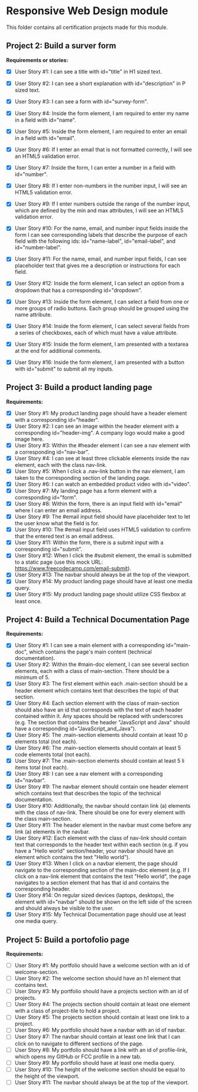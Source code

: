 # Responsive Web Design module
This folder contains all certification projects made for this module.

## Project 2: Build a surver form

**Requirements or stories:**

* [x] User Story #1: I can see a title with id="title" in H1 sized text.
* [x] User Story #2: I can see a short explanation with id="description" in P sized text.
* [x] User Story #3: I can see a form with id="survey-form".
* [x] User Story #4: Inside the form element, I am required to enter my name in a field with id="name".
* [x] User Story #5: Inside the form element, I am required to enter an email in a field with id="email".
* [x] User Story #6: If I enter an email that is not formatted correctly, I will see an HTML5 validation error.
* [x] User Story #7: Inside the form, I can enter a number in a field with id="number".
* [x] User Story #8: If I enter non-numbers in the number input, I will see an HTML5 validation error.
* [x] User Story #9: If I enter numbers outside the range of the number input, which are defined by the min and max attributes, I will see an HTML5 validation error.
* [x] User Story #10: For the name, email, and number input fields inside the form I can see corresponding labels that describe the purpose of each field with the following ids: id="name-label", id="email-label", and id="number-label".
* [x] User Story #11: For the name, email, and number input fields, I can see placeholder text that gives me a description or instructions for each field.
* [x] User Story #12: Inside the form element, I can select an option from a dropdown that has a corresponding id="dropdown".
* [x] User Story #13: Inside the form element, I can select a field from one or more groups of radio buttons. Each group should be grouped using the name attribute.
* [x] User Story #14: Inside the form element, I can select several fields from a series of checkboxes, each of which must have a value attribute.
* [x] User Story #15: Inside the form element, I am presented with a textarea at the end for additional comments.
* [x] User Story #16: Inside the form element, I am presented with a button with id="submit" to submit all my inputs.


## Project 3: Build a product landing page

**Requirements:**

* [x] User Story #1: My product landing page should have a header element with a corresponding id="header".
* [x] User Story #2: I can see an image within the header element with a corresponding id="header-img". A company logo would make a good image here.
* [x] User Story #3: Within the #header element I can see a nav element with a corresponding id="nav-bar".
* [x] User Story #4: I can see at least three clickable elements inside the nav element, each with the class nav-link.
* [x] User Story #5: When I click a .nav-link button in the nav element, I am taken to the corresponding section of the landing page.
* [x] User Story #6: I can watch an embedded product video with id="video".
* [x] User Story #7: My landing page has a form element with a corresponding id="form".
* [x] User Story #8: Within the form, there is an input field with id="email" where I can enter an email address.
* [x] User Story #9: The #email input field should have placeholder text to let the user know what the field is for.
* [x] User Story #10: The #email input field uses HTML5 validation to confirm that the entered text is an email address.
* [x] User Story #11: Within the form, there is a submit input with a corresponding id="submit".
* [x] User Story #12: When I click the #submit element, the email is submitted to a static page (use this mock URL: https://www.freecodecamp.com/email-submit).
* [x] User Story #13: The navbar should always be at the top of the viewport.
* [x] User Story #14: My product landing page should have at least one media query.
* [x] User Story #15: My product landing page should utilize CSS flexbox at least once.

## Project 4: Build a Technical Documentation Page

**Requirements:**
* [x] User Story #1: I can see a main element with a corresponding id="main-doc", which contains the page's main content (technical documentation).
* [x] User Story #2: Within the #main-doc element, I can see several section elements, each with a class of main-section. There should be a minimum of 5.
* [x] User Story #3: The first element within each .main-section should be a header element which contains text that describes the topic of that section.
* [x] User Story #4: Each section element with the class of main-section should also have an id that corresponds with the text of each header contained within it. Any spaces should be replaced with underscores (e.g. The section that contains the header "JavaScript and Java" should have a corresponding id="JavaScript_and_Java").
* [x] User Story #5: The .main-section elements should contain at least 10 p elements total (not each).
* [x] User Story #6: The .main-section elements should contain at least 5 code elements total (not each).
* [x] User Story #7: The .main-section elements should contain at least 5 li items total (not each).
* [x] User Story #8: I can see a nav element with a corresponding id="navbar".
* [x] User Story #9: The navbar element should contain one header element which contains text that describes the topic of the technical documentation.
* [x] User Story #10: Additionally, the navbar should contain link (a) elements with the class of nav-link. There should be one for every element with the class main-section.
* [x] User Story #11: The header element in the navbar must come before any link (a) elements in the navbar.
* [x] User Story #12: Each element with the class of nav-link should contain text that corresponds to the header text within each section (e.g. if you have a "Hello world" section/header, your navbar should have an element which contains the text "Hello world").
* [x] User Story #13: When I click on a navbar element, the page should navigate to the corresponding section of the main-doc element (e.g. If I click on a nav-link element that contains the text "Hello world", the page navigates to a section element that has that id and contains the corresponding header.
* [x] User Story #14: On regular sized devices (laptops, desktops), the element with id="navbar" should be shown on the left side of the screen and should always be visible to the user.
* [x] User Story #15: My Technical Documentation page should use at least one media query.

## Project 5: Build a portofolio page

**Requirements:**

* [ ] User Story #1: My portfolio should have a welcome section with an id of welcome-section.
* [ ] User Story #2: The welcome section should have an h1 element that contains text.
* [ ] User Story #3: My portfolio should have a projects section with an id of projects.
* [ ] User Story #4: The projects section should contain at least one element with a class of project-tile to hold a project.
* [ ] User Story #5: The projects section should contain at least one link to a project.
* [ ] User Story #6: My portfolio should have a navbar with an id of navbar.
* [ ] User Story #7: The navbar should contain at least one link that I can click on to navigate to different sections of the page.
* [ ] User Story #8: My portfolio should have a link with an id of profile-link, which opens my GitHub or FCC profile in a new tab.
* [ ] User Story #9: My portfolio should have at least one media query.
* [ ] User Story #10: The height of the welcome section should be equal to the height of the viewport.
* [ ] User Story #11: The navbar should always be at the top of the viewport.
